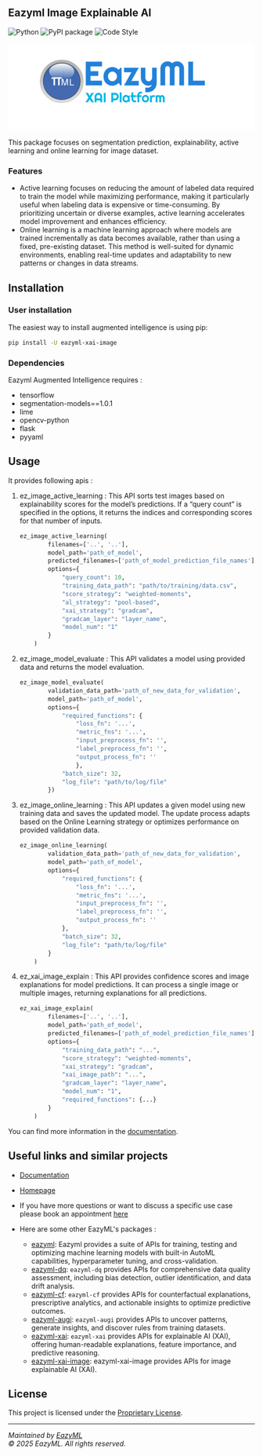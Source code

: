 ## Eazyml Image Explainable AI 
![Python](https://img.shields.io/badge/python-3.7%20%7C%203.8%20%7C%203.9%20%7C%203.10%20%7C%203.11%20%7C%203.12-blue)  ![PyPI package](https://img.shields.io/badge/pypi%20package-0.0.26-brightgreen) ![Code Style](https://img.shields.io/badge/code%20style-black-black)

![EazyML](https://github.com/EazyML/eazyml-docs/raw/refs/heads/master/EazyML_logo.png)

This package focuses on segmentation prediction, explainability, active learning and online learning for image dataset.

### Features
- Active learning focuses on reducing the amount of labeled data required to train the model while maximizing performance, making it particularly useful when labeling data is expensive or time-consuming. By prioritizing uncertain or diverse examples, active learning accelerates model improvement and enhances efficiency.
- Online learning is a machine learning approach where models are trained incrementally as data becomes available, rather than using a fixed, pre-existing dataset. This method is well-suited for dynamic environments, enabling real-time updates and adaptability to new patterns or changes in data streams.

## Installation
### User installation
The easiest way to install augmented intelligence is using pip:
```bash
pip install -U eazyml-xai-image
```

### Dependencies
Eazyml Augmented Intelligence requires :
- tensorflow
- segmentation-models==1.0.1
- lime
- opencv-python
- flask
- pyyaml

## Usage
It provides following apis :

1. ez_image_active_learning :
This API sorts test images based on explainability scores for the model’s predictions. If a “query count” is specified in the options, it returns the indices and corresponding scores for that number of inputs.

    ```python
    ez_image_active_learning(
            filenames=['..', '..'],
            model_path='path_of_model',
            predicted_filenames=['path_of_model_prediction_file_names'],
            options={
                "query_count": 10,
                "training_data_path": "path/to/training/data.csv",
                "score_strategy": "weighted-moments",
                "al_strategy": "pool-based",
                "xai_strategy": "gradcam",
                "gradcam_layer": "layer_name",
                "model_num": "1"
            }
        )
    ```

2. ez_image_model_evaluate :
This API validates a model using provided data and returns the model evaluation.
    ```python
    ez_image_model_evaluate(
            validation_data_path='path_of_new_data_for_validation',
            model_path='path_of_model',
            options={
                "required_functions": {
                    "loss_fn": '...',
                    "metric_fns": '...',
                    "input_preprocess_fn": '',
                    "label_preprocess_fn": '',
                    "output_process_fn": ''
                    },
                "batch_size": 32,
                "log_file": "path/to/log/file"
            })
    ```

3. ez_image_online_learning :
This API updates a given model using new training data and saves the updated model. The update process adapts based on the Online Learning strategy or optimizes performance on provided validation data.
    ```python
    ez_image_online_learning(
            validation_data_path='path_of_new_data_for_validation',
            model_path='path_of_model',
            options={
                "required_functions": {
                    "loss_fn": '...',
                    "metric_fns": '...',
                    "input_preprocess_fn": '',
                    "label_preprocess_fn": '',
                    "output_process_fn": ''
                },
                "batch_size": 32,
                "log_file": "path/to/log/file"
            }
        )
    ```

4. ez_xai_image_explain :
This API provides confidence scores and image explanations for model predictions. It can process a single image or multiple images, returning explanations for all predictions.
    ```python
    ez_xai_image_explain(
            filenames=['..', '..'],
            model_path='path_of_model',
            predicted_filenames=['path_of_model_prediction_file_names'],
            options={
                "training_data_path": "...",
                "score_strategy": "weighted-moments",
                "xai_strategy": "gradcam",
                "xai_image_path": "...",
                "gradcam_layer": "layer_name",
                "model_num": "1",
                "required_functions": {...}
            }
        )
    ```
You can find more information in the [documentation](https://eazyml.readthedocs.io/en/latest/packages/eazyml_xai_image.html).

## Useful links and similar projects
- [Documentation](https://docs.eazyml.com)
- [Homepage](https://eazyml.com)
- If you have more questions or want to discuss a specific use case please book an appointment [here](https://eazyml.com/trust-in-ai)
- Here are some other EazyML's packages :

    - [eazyml](https://pypi.org/project/eazyml/): Eazyml provides a suite of APIs for training, testing and optimizing machine learning models with built-in AutoML capabilities, hyperparameter tuning, and cross-validation.
    - [eazyml-dq](https://pypi.org/project/eazyml-dq/): `eazyml-dq` provides APIs for comprehensive data quality assessment, including bias detection, outlier identification, and data drift analysis.
    - [eazyml-cf](https://pypi.org/project/eazyml-cf/): `eazyml-cf` provides APIs for counterfactual explanations, prescriptive analytics, and actionable insights to optimize predictive outcomes.
    - [eazyml-augi](https://pypi.org/project/eazyml-augi/): `eazyml-augi` provides APIs to uncover patterns, generate insights, and discover rules from training datasets.
    - [eazyml-xai](https://pypi.org/project/eazyml-xai/): `eazyml-xai` provides APIs for explainable AI (XAI), offering human-readable explanations, feature importance, and predictive reasoning.
    - [eazyml-xai-image](https://pypi.org/project/eazyml-xai-image/): eazyml-xai-image provides APIs for image explainable AI (XAI).

## License
This project is licensed under the [Proprietary License](https://github.com/EazyML/eazyml-docs/blob/master/LICENSE).

---

*Maintained by [EazyML](https://eazyml.com)*  
*© 2025 EazyML. All rights reserved.*



